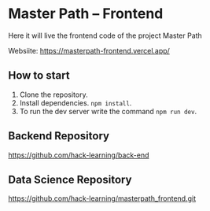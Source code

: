 # Master Path – Frontend

Here it will live the frontend code of the project Master Path

Websiite: https://masterpath-frontend.vercel.app/
## How to start

1. Clone the repository.
2. Install dependencies. `npm install`.
3. To run the dev server write the command `npm run dev`.

## Backend Repository

https://github.com/hack-learning/back-end

## Data Science Repository

https://github.com/hack-learning/masterpath_frontend.git
